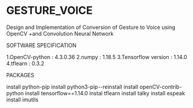 # GESTURE_VOICE
Design and Implementation of Conversion of Gesture to Voice using OpenCV  +and Convolution Neural Network


SOFTWARE SPECIFICATION

1.OpenCV-python : 4.3.0.36
2.numpy : 1.18.5
3.Tensorflow version : 1.14.0
4.tflearn : 0.3.2


PACKAGES

install python-pip
install python3-pip--reinstall
install openCV-contrib-python
install tensorflow==1.14.0
instal tflearn
install talky
install espeak
install imutils







